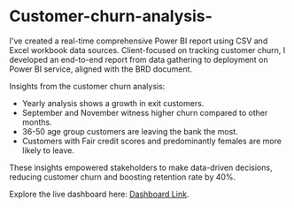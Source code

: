 # Customer-churn-analysis-

I've created a real-time comprehensive Power BI report using CSV and Excel workbook data sources. Client-focused on tracking customer churn, I developed an end-to-end report from data gathering to deployment on Power BI service, aligned with the BRD document.

Insights from the customer churn analysis:
- Yearly analysis shows a growth in exit customers.
- September and November witness higher churn compared to other months.
- 36-50 age group customers are leaving the bank the most.
- Customers with Fair credit scores and predominantly females are more likely to leave.

These insights empowered stakeholders to make data-driven decisions, reducing customer churn and boosting retention rate by 40%. 

Explore the live dashboard here: [Dashboard Link](https://app.powerbi.com/reportEmbed?reportId=151f8f47-2698-4a65-b2a6-fee07234bab9&autoAuth=true&ctid=79dfce10-d463-4784-ac20-be56c4bd619d).
